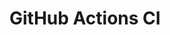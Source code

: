 # GitHub Actions CI


















































































































































































































































































































































































































































































































































































































































































































































































































































































































































































































































































































































































































































































































































































































































































































































































